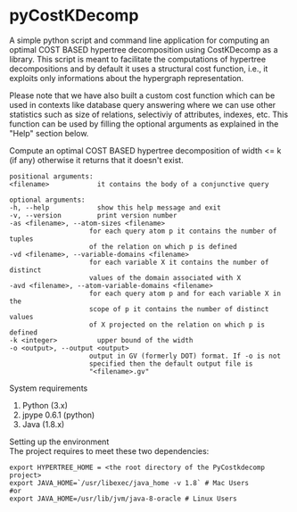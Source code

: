 # pyCostKDecomp
A simple python script and command line application for computing an optimal COST BASED hypertree decomposition using CostKDecomp as a library.
This script is meant to facilitate the computations of hypertree decompositions and by default it uses a structural cost function, i.e., it exploits only informations about the hypergraph representation.

Please note that we have also built a custom cost function which can be used in contexts like database query answering where we can use other statistics such as size of relations, selectiviy of attributes, indexes, etc.
This function can be used by filling the optional arguments as explained in the "Help" section below.

Compute an optimal COST BASED hypertree decomposition of width <= k (if any)
otherwise it returns that it doesn't exist.

    positional arguments:
    <filename>            it contains the body of a conjunctive query

    optional arguments:
    -h, --help            show this help message and exit
    -v, --version         print version number
    -as <filename>, --atom-sizes <filename>
                        for each query atom p it contains the number of tuples
                        of the relation on which p is defined
    -vd <filename>, --variable-domains <filename>
                        for each variable X it contains the number of distinct
                        values of the domain associated with X
    -avd <filename>, --atom-variable-domains <filename>
                        for each query atom p and for each variable X in the
                        scope of p it contains the number of distinct values
                        of X projected on the relation on which p is defined
    -k <integer>          upper bound of the width
    -o <output>, --output <output>
                        output in GV (formerly DOT) format. If -o is not
                        specified then the default output file is
                        "<filename>.gv"
    
System requirements <br/>
1. Python (3.x)
2. jpype 0.6.1 (python)
3. Java (1.8.x)
    
    
Setting up the environment <br/> 
The project requires to meet these two dependencies:
    
    export HYPERTREE_HOME = <the root directory of the PyCostkdecomp project>
    export JAVA_HOME=`/usr/libexec/java_home -v 1.8` # Mac Users
    #or 
    export JAVA_HOME=/usr/lib/jvm/java-8-oracle # Linux Users

